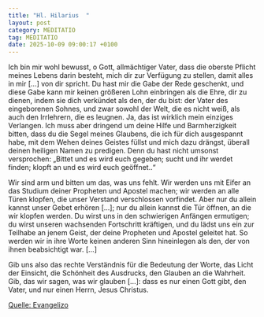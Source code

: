 ```yaml
---
title: "Hl. Hilarius  "
layout: post
category: MEDITATIO
tag: MEDITATIO
date: 2025-10-09 09:00:17 +0100
---
```

  
Ich bin mir wohl bewusst, o Gott, allmächtiger Vater, dass die oberste Pflicht meines Lebens darin besteht, mich dir zur Verfügung zu stellen, damit alles in mir [...] von dir spricht. Du hast mir die Gabe der Rede geschenkt, und diese Gabe kann mir keinen größeren Lohn einbringen als die Ehre, dir zu dienen, indem sie dich verkündet als den, der du bist: der Vater des eingeborenen Sohnes, und zwar sowohl der Welt, die es nicht weiß, als auch den Irrlehrern, die es leugnen.<!--more--> Ja, das ist wirklich mein einziges Verlangen. Ich muss aber dringend um deine Hilfe und Barmherzigkeit bitten, dass du die Segel meines Glaubens, die ich für dich ausgespannt habe, mit dem Wehen deines Geistes füllst und mich dazu drängst, überall deinen heiligen Namen zu predigen. Denn du hast nicht umsonst versprochen: „Bittet und es wird euch gegeben; sucht und ihr werdet finden; klopft an und es wird euch geöffnet..“
 
Wir sind arm und bitten um das, was uns fehlt. Wir werden uns mit Eifer an das Studium deiner Propheten und Apostel machen; wir werden an alle Türen klopfen, die unser Verstand verschlossen vorfindet. Aber nur du allein kannst unser Gebet erhören [...]; nur du allein kannst die Tür öffnen, an die wir klopfen werden. Du wirst uns in den schwierigen Anfängen ermutigen; du wirst unseren wachsenden Fortschritt kräftigen, und du lädst uns ein zur Teilhabe an jenem Geist, der deine Propheten und Apostel geleitet hat. So werden wir in ihre Worte keinen anderen Sinn hineinlegen als den, der von ihnen beabsichtigt war. […]
 
Gib uns also das rechte Verständnis für die Bedeutung der Worte, das Licht der Einsicht, die Schönheit des Ausdrucks, den Glauben an die Wahrheit. Gib, das wir sagen, was wir glauben […]: dass es nur einen Gott gibt, den Vater, und nur einen Herrn, Jesus Christus.

[Quelle: Evangelizo](https://evangeliumtagfuertag.org/DE/gospel)